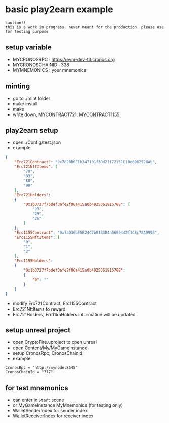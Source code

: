 # basic play2earn  example
`caution!!`  
`this is a work in progress. never meant for the production. please use for testing purpose`


## setup variable
- MYCRONOSRPC : https://evm-dev-t3.cronos.org
- MYCRONOSCHAINID : 338
- MYMNEMONICS : your mnemonics
    
## minting
- go to ./mint folder
- make install
- make 
- write down, MYCONTRACT721, MYCONTRACT1155 
  

## play2earn setup
- open ./Config/test.json
- example
```json
{
	"Erc721Contract": "0x7828B6E1b347101f3Dd21f72151C10e6962528Ab",
	"Erc721NftItems": [
		"78",
		"83",
		"88",
		"90"
	],
	"Erc721Holders":
	{
		"0x1b3727f7bdef3afe2f06a415a0b4925361915788": [
			"23",
			"29",
			"26"
		]
	},
	"Erc1155Contract": "0x7aD36bE5E24C7b8133D4a5689442f1C8c78A9998",
	"Erc1155NftItems": [
		"0",
		"1",
		"2"
	],
	"Erc1155Holders":
	{
		"0x1b3727f7bdef3afe2f06a415a0b4925361915788":
		{
			"0": ""
		}
	}
}
```
- modify Erc721Contract,  Erc1155Contract
- Erc721NftItems to reward
- Erc721Holders, Erc1155Holders information will be updated

## setup unreal project
- open CryptoFire.uproject to open unreal
- open Content/My/MyGameInstance
- setup CronosRpc, CronosChainId 
- example
```unreal
CronosRpc = "http://mynode:8545"
CronosChainId = "777"
```

## for test mnemonics
- can enter in `Start` scene
- or MyGameInstance MyMnemonics (for testing only)
- WalletSenderIndex for sender index
- WalletReceiverIndex for receiver index
  


  
